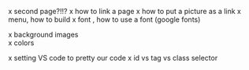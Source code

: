 x second page?!!?
x how to link a page
x how to put a picture as a link
x menu, how to build
x font , how to use a font (google fonts)

x background images  
 x colors

x setting VS code to pretty our code
x id vs tag vs class selector
